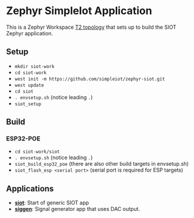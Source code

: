 # Zephyr SimpleIot Application

This is a Zephyr Workspace
[T2 topology](https://docs.zephyrproject.org/latest/develop/west/workspaces.html#t2-star-topology-application-is-the-manifest-repository)
that sets up to build the SIOT Zephyr application.

## Setup

- `mkdir siot-work`
- `cd siot-work`
- `west init -m https://github.com/simpleiot/zephyr-siot.git`
- `west update`
- `cd siot`
- `. envsetup.sh` (notice leading `.`)
- `siot_setup`

## Build

### ESP32-POE

- `cd siot-work/siot`
- `. envsetup.sh` (notice leading `.`)
- `siot_build_esp32_poe` (there are also other build targets in envsetup.sh)
- `siot_flash_esp <serial port>` (serial port is required for ESP targets)

## Applications

- **[siot](apps/siot)**: Start of generic SIOT app
- **[siggen](apps/siggen)**: Signal generator app that uses DAC output.
